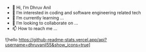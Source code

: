 - 👋 Hi, I’m Dhruv Anil
- 👀 I’m interested in coding and software engineering related tech 
- 🌱 I’m currently learning ...
- 💞️ I’m looking to collaborate on ...
- 📫 How to reach me ...

![hello https://github-readme-stats.vercel.app/api?username=dhruvanil55&show_icons=true]
<!---
dhruvanil55/dhruvanil55 is a ✨ special ✨ repository because its `README.md` (this file) appears on your GitHub profile.
You can click the Preview link to take a look at your changes.
--->
